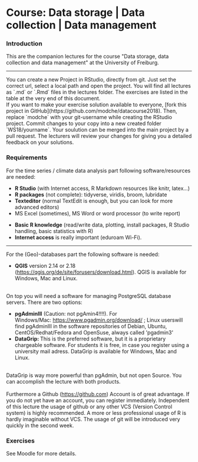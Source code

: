 # Course: Data storage | Data collection | Data management

### Introduction

This are the companion lectures for the course "Data storage, data collection and data management" at the University of Freiburg.
<hr>
You can create a new Project in RStudio, directly from git. Just set the correct url, select a local path and open the project. You will
find all lectures as `.md` or `.Rmd` files in the lectures folder. The exercises are listed in the table at the very end of this document.<br>
<div class="alert alert-info">
If you want to make your exercise solution available to everyone, [fork this project in GitHub](https://github.com/modche/datacourse2018). Then, replace `modche` with your git-username while creating the RStudio project. Commit changes to your copy into a new created folder `WS18/yourname`. Your soulution can be merged into the main project by a pull request. The lecturers will review your changes for giving you a detailed feedback on your solutions.
</div>

### Requirements
For the time series / climate data analysis part following software/resources are needed:
<ul>
  <li><b>R Studio</b> (with Internet access, R Markdown resources like knitr, latex...)</li>
  <li><b>R packages</b> (not complete): tidyverse, viridis, broom, lubridate</li>
  <li><b>Texteditor</b> (normal TextEdit is enough, but you can look for more advanced editors)</li>
  <li>MS Excel (sometimes), MS Word or word processor (to write report)</li>
</ul>
<ul>
  <li><b>Basic R knowledge</b> (read/write data, plotting, install packages, R Studio handling, basic statistics with R)</li>
  <li><b>Internet access</b> is really important (eduroam Wi-Fi).</li>
</ul>
<hr>
For the (Geo)-databases part the following software is needed:
<ul>
  <li><b>QGIS</b> version 2.14 or 2.18 (<a href="https://qgis.org/de/site/forusers/download.html" target="_blank">https://qgis.org/de/site/forusers/download.html</a>). QGIS is available for Windows, Mac and Linux.</li>
</ul>
<br>
On top you will need a software for managing PostgreSQL database servers. There are two options:
<ul>
  <li><b>pgAdminIII</b> (Caution: not pgAmin4!!!!). For Windows/Mac:&nbsp;<a href="https://www.pgadmin.org/download/" target="_blank">https://www.pgadmin.org/download/</a>&nbsp;; Linux userswill find pgAdminIII in the software repositories&nbsp;of Debian, Ubuntu, CentOS/Redhat/Fedora and OpenSuse, always called 'pgadmin3'</li>
  <li><b>DataGrip: </b>This is the preferred software, but it is a proprietary chargeable software. For students it is free, in case you register using a university mail adress. DataGrip is available for Windows, Mac and Linux.&nbsp;</li>
</ul><br>
DataGrip is way more powerful than pgAdmin, but not open Source. You can accomplish the lecture with both products.<br><br>
Furthermore a Github (<a href="https://github.com/" target="_blank">https://github.com</a>)&nbsp;Account is of great advantage. If you do not yet have an account, you can register immediately. Independent of this lecture the usage of github or any other VCS (Version Control system) is highly recommended. A more or less professional usage of R is hardly imaginable without VCS. The usage of git will be introduced very quickly in the second week.

### Exercises

See Moodle for more details.
